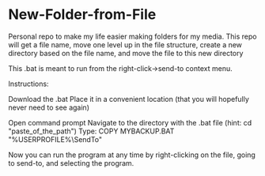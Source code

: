# New-Folder-from-File
Personal repo to make my life easier making folders for my media. This repo will get a file name, move one level up in the file structure, create a new directory based on the file name, and move the file to this new directory

This .bat is meant to run from the  right-click->send-to context menu.

Instructions:

Download the .bat
Place it in a convenient location (that you will hopefully never need to see again)

Open command prompt
Navigate to the directory with the .bat file  (hint: cd "paste_of_the_path")
Type: COPY MYBACKUP.BAT "%USERPROFILE%\SendTo"

Now you can run the program at any time by right-clicking on the file, going to send-to, and selecting the program.
